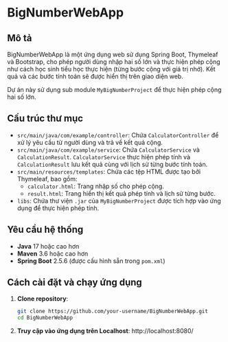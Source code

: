 # BigNumberWebApp

## Mô tả
BigNumberWebApp là một ứng dụng web sử dụng Spring Boot, Thymeleaf và Bootstrap, cho phép người dùng nhập hai số lớn và thực hiện phép cộng như cách học sinh tiểu học thực hiện (từng bước cộng với giá trị nhớ). Kết quả và các bước tính toán sẽ được hiển thị trên giao diện web.

Dự án này sử dụng sub module `MyBigNumberProject` để thực hiện phép cộng hai số lớn.

## Cấu trúc thư mục

- `src/main/java/com/example/controller`: Chứa `CalculatorController` để xử lý yêu cầu từ người dùng và trả về kết quả cộng.
- `src/main/java/com/example/service`: Chứa `CalculatorService` và `CalculationResult`. `CalculatorService` thực hiện phép tính và `CalculationResult` lưu kết quả cùng với lịch sử từng bước tính toán.
- `src/main/resources/templates`: Chứa các tệp HTML được tạo bởi Thymeleaf, bao gồm:
  - `calculator.html`: Trang nhập số cho phép cộng.
  - `result.html`: Trang hiển thị kết quả phép tính và lịch sử từng bước.
- `libs`: Chứa thư viện `.jar` của `MyBigNumberProject` được tích hợp vào ứng dụng để thực hiện phép tính.

## Yêu cầu hệ thống

- **Java** 17 hoặc cao hơn
- **Maven** 3.6 hoặc cao hơn
- **Spring Boot** 2.5.6 (được cấu hình sẵn trong `pom.xml`)

## Cách cài đặt và chạy ứng dụng

1. **Clone repository**:
   ```bash
   git clone https://github.com/your-username/BigNumberWebApp.git
   cd BigNumberWebApp

2. **Truy cập vào ứng dụng trên Localhost**: 
    http://localhost:8080/
